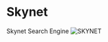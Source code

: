 # Skynet
Skynet Search Engine
![SKYNET](https://github.com/Twoward-Technologies/Skynet/assets/135348882/5bedd993-b503-4f1a-b02b-5cf695e4af05)
